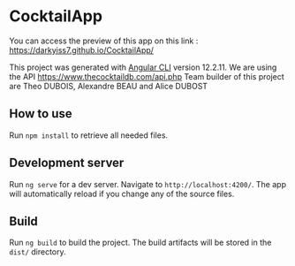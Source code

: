 # CocktailApp

You can access the preview of this app on this link : https://darkyiss7.github.io/CocktailApp/

This project was generated with [Angular CLI](https://github.com/angular/angular-cli) version 12.2.11.
We are using the API https://www.thecocktaildb.com/api.php
Team builder of this project are Theo DUBOIS, Alexandre BEAU and Alice DUBOST

## How to use

Run `npm install` to retrieve all needed files.

## Development server

Run `ng serve` for a dev server. Navigate to `http://localhost:4200/`. The app will automatically reload if you change any of the source files.

## Build

Run `ng build` to build the project. The build artifacts will be stored in the `dist/` directory.

